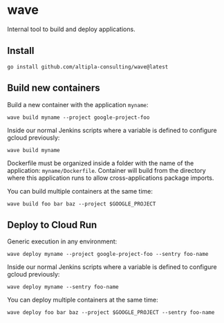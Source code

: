
# wave

Internal tool to build and deploy applications.


## Install

```shell
go install github.com/altipla-consulting/wave@latest
```


## Build new containers

Build a new container with the application `myname`:

```shell
wave build myname --project google-project-foo
```

Inside our normal Jenkins scripts where a variable is defined to configure gcloud previously:

```shell
wave build myname
```

Dockerfile must be organized inside a folder with the name of the application: `myname/Dockerfile`. Container will build from the directory where this application runs to allow cross-applications package imports.

You can build multiple containers at the same time:

```shell
wave build foo bar baz --project $GOOGLE_PROJECT
```


## Deploy to Cloud Run

Generic execution in any environment:

```shell
wave deploy myname --project google-project-foo --sentry foo-name
```

Inside our normal Jenkins scripts where a variable is defined to configure gcloud previously:

```shell
wave deploy myname --sentry foo-name
```

You can deploy multiple containers at the same time:

```shell
wave deploy foo bar baz --project $GOOGLE_PROJECT --sentry foo-name
```
